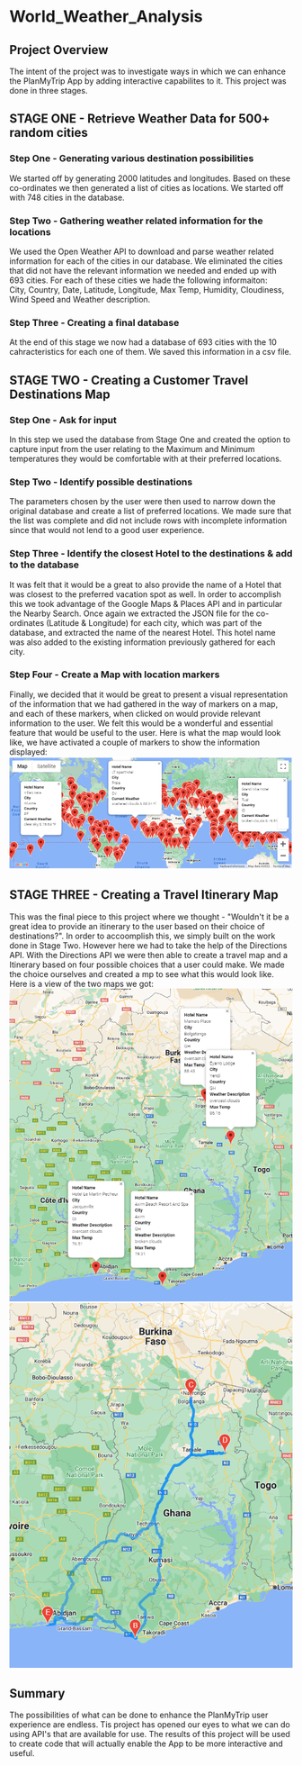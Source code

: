 # World_Weather_Analysis
## Project Overview
The intent of the project was to investigate ways in which we can enhance the PlanMyTrip App by adding interactive capabilites to it. This project was done in three stages.

## STAGE ONE - Retrieve Weather Data for 500+ random cities
### Step One - Generating various destination possibilities
We started off by generating 2000 latitudes and longitudes. Based on these co-ordinates we then generated a list of cities as locations. We started off with 748 cities in the database.
### Step Two - Gathering weather related information for the locations
We used the Open Weather API to download and parse weather related information for each of the cities in our database. We eliminated the cities that did not have the relevant information we needed and ended up with 693 cities. For each of these cities we hade the following informaiton:<br>
City, Country, Date, Latitude, Longitude, Max Temp, Humidity, Cloudiness, Wind Speed and Weather description.
### Step Three - Creating a final database 
At the end of this stage we now had a database of 693 cities with the 10 cahracteristics for each one of them. We saved this information in a csv file.

## STAGE TWO - Creating a Customer Travel Destinations Map
### Step One - Ask for input
In this step we used the database from Stage One and created the option to capture input from the user relating to the Maximum and Minimum temperatures they would be comfortable with at their preferred locations.
### Step Two - Identify possible destinations
The parameters chosen by the user were then used to narrow down the original database and create a list of preferred locations. We made sure that the list was complete and did not include rows with incomplete information since that would not lend to a good user experience.
### Step Three - Identify the closest Hotel to the destinations & add to the database
It was felt that it would be a great to also provide the name of a Hotel that was closest to the preferred vacation spot as well. In order to accomplish this we took advantage of the Google Maps & Places API and in particular the Nearby Search. Once again we extracted the JSON file for the co-ordinates (Latitude & Longitude) for each city, which was part of the database, and extracted the name of the nearest Hotel. This hotel name was also added to the existing information previously gathered for each city.
### Step Four - Create a Map with location markers
Finally, we decided that it would be great to present a visual representation of the information that we had gathered in the way of markers on a map, and each of these markers, when clicked on would provide relevant information to the user. We felt this would be a wonderful and essential feature that would be useful to the user. Here is what the map would look like, we have activated a couple of markers to show the information displayed:<br>
![Map with markers](https://github.com/lallben/World_Weather_Analysis/blob/main/Vacation_Search/WeatherPy_vacation_map.png)
## STAGE THREE - Creating a Travel Itinerary Map
This was the final piece to this project where we thought - "Wouldn't it be a great idea to provide an itinerary to the user based on their choice of destinations?".
In order to accoomplish this, we simply built on the work done in Stage Two. However here we had to take the help of the Directions API. With the Directions API we were then able to create a travel map and a Itinerary based on four possible choices that a user could make. We made the choice ourselves and created a mp to see what this would look like.<br>
Here is a view of the two maps we got:<br>
![Itinerary Map](https://github.com/lallben/World_Weather_Analysis/blob/main/Vacation_itinerary/WeatherPy_travel_map_markers.png)
![Travel Map](https://github.com/lallben/World_Weather_Analysis/blob/main/Vacation_itinerary/WeatherPy_travel_map.png)
## Summary
The possibilities of what can be done to enhance the PlanMyTrip user experience are endless. Tis project has opened our eyes to what we can do using API's that are available for use. The results of this project will be used to create code that will actually enable the App to be more interactive and useful.
